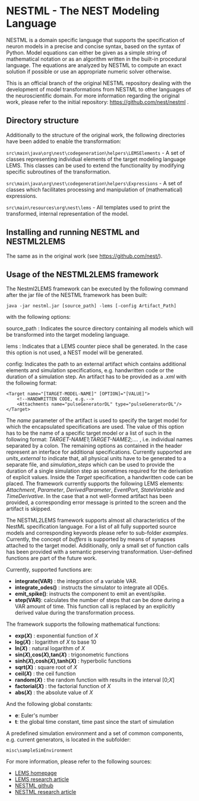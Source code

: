 # NESTML - The NEST Modeling Language

NESTML is a domain specific language that supports the specification of neuron models
in a precise and concise syntax, based on the syntax of Python. Model equations
can either be given as a simple string of mathematical notation or as an algorithm written
in the built-in procedural language. The equations are analyzed by NESTML to compute
an exact solution if possible or use an appropriate numeric solver otherwise.

This is an official branch of the original NESTML repository dealing with the development of model transformations from NESTML to other languages of the neuroscientific domain. For more information regarding the original work, please refer to the initial repository: https://github.com/nest/nestml .

## Directory structure

Additionally to the structure of the original work, the following directories have been added to enable the transformation:

`src\main\java\org\nest\codegeneration\helpers\LEMSElements` - A set of classes representing individual elements of the target modeling language LEMS. This classes can be used to extend the functionality by modifying specific subroutines of the transformation.

`src\main\java\org\nest\codegeneration\helpers\Expressions` - A set of classes which facilitates processing and manipulation of (mathematical) expressions.

`src\main\resources\org\nest\lems` - All templates used to print the transformed, internal representation of the model.

## Installing and running NESTML and NESTML2LEMS

The same as in the original work (see https://github.com/nest/).

## Usage of the NESTML2LEMS framework

The Nestml2LEMS framework can be executed by the following command after the jar file of the NESTML framework has been built:

```
java -jar nestml.jar [source_path] -lems [-config Artifact_Path]
```

with the following options:
 
source_path : Indicates the source directory containing all models which will be transformed into the target modeling language.

lems : Indicates that a LEMS counter piece shall be generated. In the case this option is not used, a NEST model will be generated. 
                    
config: Indicates the path to an external artifact which contains additional elements and simulation specifications, e.g. handwritten code or the duration of a simulation step. An artifact has to be provided as a _.xml_ with the following format:

```
<Target name="[TARGET-MODEL-NAME]" [OPTION]="[VALUE]">
    <!--HANDWRITTEN CODE, e.g.-->
    <Attachments name="pulseGeneratorDL" type="pulseGeneratorDL"/>
</Target>    
```                                
The _name_ parameter of the artifact is used to specify the target model for which the encapsulated specifications are used. The value of this option has to be the name of a specific target model or a list of such in the following format: _TARGET-NAME1;TARGET-NAME2;...._ , i.e. individual names separated by a colon. The remaining options as contained in the header represent an interface for additional specifications. Currently supported are _units_external_ to indicate that, all physical units have to be generated to a separate file, and _simulation_steps_ which can be used to provide the duration of a single simulation step as sometimes required for the derivation of explicit values. Inside the _Target_ specification, a handwritten code can be placed. The framework currently supports the following LEMS elements: _Attachment_, _Parameter_, _DerivedParameter_, _EventPort_, _StateVariable_ and _TimeDerivative_. In the case that a not well-formed artifact has been provided, a corresponding error message is printed to the screen and the artifact is skipped.                                       
                                    
The NESTML2LEMS framework supports almost all characteristics of the NestML specification language. For a list of all fully supported source models and corresponding keywords please refer to sub-folder _examples_. Currently, the concept of _buffers_ is supported by means of synapses attached to the target model. Additionally, only a small set of function calls has been provided with a semantic preserving transformation. User-defined functions are part of the future work.

Currently, supported functions are:

- **integrate(VAR)** : the integration of a variable VAR.
- **integrate_odes()** : instructs the simulator to integrate all ODEs. 
- **emit_spike()**: instructs the component to emit an event/spike.
- **step(VAR)**: calculates the number of steps that can be done during a VAR amount of time. This function call is replaced by an explicitly derived value during the transformation process.

The framework supports the following mathematical functions:

- **exp(_X_)** : exponential function of _X_
- **log(_X_)** : logarithm of _X_ to base 10 
- **ln(_X_)** : natural logarithm of _X_
- **sin(_X_),cos(_X_),tan(_X_)** : trigonometric functions
- **sinh(_X_),cosh(_X_),tanh(_X_)** : hyperbolic functions 
- **sqrt(_X_)** : square root of _X_
- **ceil(_X_)** : the ceil function
- **random(_X_)** : the random function with results in the interval [0;_X_]
- **factorial(_X_)** : the factorial function of _X_
- **abs(_X_)** : the absolute value of _X_

And the following global constants:

- **e**: Euler's number
- **t**: the global time constant, time past since the start of simulation

A predefined simulation environment and a set of common components, e.g. current generators, is located in the subfolder:  

`misc\sampleSimEnvironment` 

For more information, please refer to the following sources:

* [LEMS homepage](http://lems.github.io/LEMS)
* [LEMS research article](http://journal.frontiersin.org/article/10.3389/fninf.2014.00079/full)
* [NESTML github](https://github.com/nest/nestml)
* [NESTML research article](http://www.nest-initiative.org/publications/Plotnikov2016.pdf)
